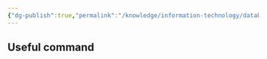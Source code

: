 ```yaml
---
{"dg-publish":true,"permalink":"/knowledge/information-technology/database/postgre-sql/","dgPassFrontmatter":true}
---
```


## Useful command